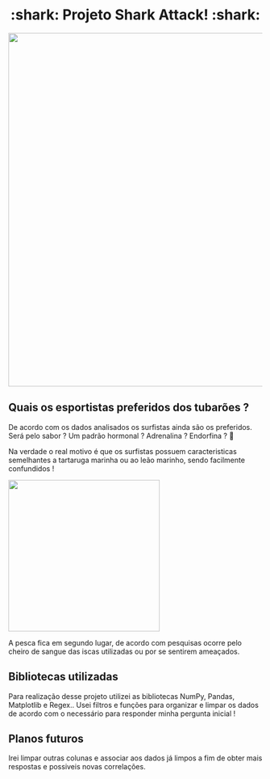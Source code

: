 
<span align="center">
<h1> :shark: Projeto Shark Attack! :shark: </h1>
</span>

<div align="center">
<img src= "https://user-images.githubusercontent.com/99897035/161886656-cb8dcdb3-80c0-4723-987a-32aa3ebc72a4.png" width="700px" />
</div>


## **Quais os esportistas preferidos dos tubarões ?**

De acordo com os dados analisados os surfistas ainda são os preferidos. Será pelo sabor ? Um padrão hormonal ? Adrenalina ? Endorfina ? :thinking:

Na verdade o real motivo é que os surfistas possuem caracteristicas semelhantes a tartaruga marinha ou ao leão marinho, sendo facilmente confundidos !

<img src= "https://user-images.githubusercontent.com/99897035/161889916-e0020c97-cd49-406e-ae16-b8702da3cb42.jpg" width="300px" />

A pesca fica em segundo lugar, de acordo com pesquisas ocorre pelo cheiro de sangue das iscas utilizadas ou por se sentirem ameaçados.


## **Bibliotecas utilizadas** 

Para realização desse projeto utilizei as bibliotecas NumPy, Pandas, Matplotlib e Regex.. 
Usei filtros e funções para organizar e limpar os dados de acordo com o necessário para responder minha pergunta inicial !


## **Planos futuros** 

Irei limpar outras colunas e associar aos dados já limpos a fim de obter mais respostas e possiveis novas correlações.
